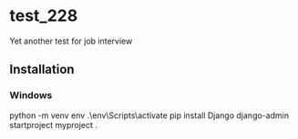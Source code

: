 # test_228
Yet another test for job interview
## Installation
### Windows 
python -m venv env
.\env\Scripts\activate
pip install Django
django-admin startproject myproject .